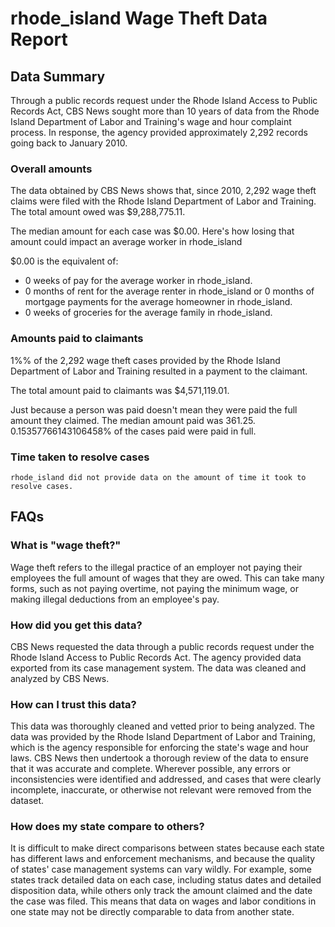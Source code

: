 # rhode_island Wage Theft Data Report

## Data Summary

Through a public records request under the Rhode Island Access to Public Records Act, CBS News sought more than 10 years of data from the Rhode Island Department of Labor and Training's wage and hour complaint process. In response, the agency provided approximately 2,292 records going back to January 2010.



### Overall amounts

The data obtained by CBS News shows that, since 2010, 2,292 wage theft claims were filed with the Rhode Island Department of Labor and Training. The total amount owed was $9,288,775.11.

The median amount for each case was $0.00. Here's how losing that amount could impact an average worker in rhode_island

$0.00 is the equivalent of: 
* 0 weeks of pay for the average worker in rhode_island.
* 0 months of rent for the average renter in rhode_island or 0 months of mortgage payments for the average homeowner in rhode_island.
* 0 weeks of groceries for the average family in rhode_island.

### Amounts paid to claimants

1%% of the 2,292 wage theft cases provided by the Rhode Island Department of Labor and Training resulted in a payment to the claimant. 

The total amount paid to claimants was $4,571,119.01.

Just because a person was paid doesn't mean they were paid the full amount they claimed. The median amount paid was 361.25. 0.15357766143106458% of the cases paid were paid in full.


### Time taken to resolve cases

    rhode_island did not provide data on the amount of time it took to resolve cases.


## FAQs

### What is "wage theft?"

Wage theft refers to the illegal practice of an employer not paying their employees the full amount of wages that they are owed. This can take many forms, such as not paying overtime, not paying the minimum wage, or making illegal deductions from an employee's pay.

###  How did you get this data?

CBS News requested the data through a public records request under the Rhode Island Access to Public Records Act. The agency provided data exported from its case management system. The data was cleaned and analyzed by CBS News.

### How can I trust this data? 

This data was thoroughly cleaned and vetted prior to being analyzed. The data was provided by the Rhode Island Department of Labor and Training, which is the agency responsible for enforcing the state's wage and hour laws. CBS News then undertook a thorough review of the data to ensure that it was accurate and complete. Wherever possible, any errors or inconsistencies were identified and addressed, and cases that were clearly incomplete, inaccurate, or otherwise not relevant were removed from the dataset.

### How does my state compare to others? 

It is difficult to make direct comparisons between states because each state has different laws and enforcement mechanisms, and because the quality of states' case management systems can vary wildly. For example, some states track detailed data on each case, including status dates and detailed disposition data, while others only track the amount claimed and the date the case was filed. This means that data on wages and labor conditions in one state may not be directly comparable to data from another state.
